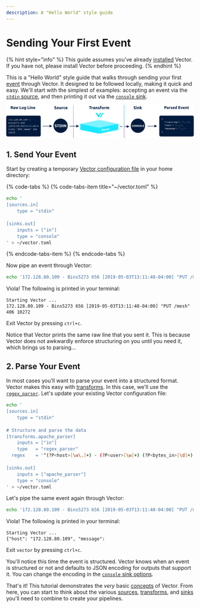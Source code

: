 ```yaml
---
description: A "Hello World" style guide
---
```


# Sending Your First Event

{% hint style="info" %}
This guide assumes you've already [installed](../installation/) Vector. If you have not, please install Vector before proceeding.
{% endhint %}

This is a "Hello World" style guide that walks through sending your first [event](../../about/data-model.md#event) through Vector. It designed to be followed locally, making it quick and easy. We'll start with the simplest of examples: accepting an event via the [`stdin` source](../../usage/configuration/sources/stdin.md), and then printing it out via the [`console` sink](../../usage/configuration/sinks/console.md).

![](../../assets/getting-started-guide.svg)

## 1. Send Your Event

Start by creating a temporary [Vector configuration file](../../usage/configuration/) in your home directory:

{% code-tabs %}
{% code-tabs-item title="~/vector.toml" %}
```bash
echo '
[sources.in]
    type = "stdin"

[sinks.out]
    inputs = ["in"]
    type = "console"
' > ~/vector.toml
```
{% endcode-tabs-item %}
{% endcode-tabs %}

Now pipe an event through Vector:

```bash
echo '172.128.80.109 - Bins5273 656 [2019-05-03T13:11:48-04:00] "PUT /mesh" 406 10272' | vector --config ~/vector.toml
```

Viola! The following is printed in your terminal:

```text
Starting Vector ...
172.128.80.109 - Bins5273 656 [2019-05-03T13:11:48-04:00] "PUT /mesh" 406 10272
```

Exit Vector by pressing `ctrl+c`.

Notice that Vector prints the same raw line that you sent it. This is because Vector does not awkwardly enforce structuring on you until you need it, which brings us to parsing...

## 2. Parse Your Event

In most cases you'll want to parse your event into a structured format. Vector makes this easy with [transforms](../../usage/configuration/transforms/). In this case, we'll use the [`regex_parser`](../../usage/configuration/transforms/regex_parser.md). Let's update your existing Vector configuration file:

```bash
echo '
[sources.in]
    type = "stdin"

# Structure and parse the data
[transforms.apache_parser]
    inputs = ["in"]
    type   = "regex_parser"
  regex    = '^(?P<host>[\w\.]+) - (?P<user>[\w]+) (?P<bytes_in>[\d]+) \[(?P<timestamp>.*)\] "(?P<method>[\w]+) (?P<path>.*)" (?P<status>[\d]+) (?P<bytes_out>[\d]+)$'

[sinks.out]
    inputs = ["apache_parser"]
    type = "console"
' > ~/vector.toml
```

Let's pipe the same event again through Vector:

```bash
echo '172.128.80.109 - Bins5273 656 [2019-05-03T13:11:48-04:00] "PUT /mesh" 406 10272' | vector --config ~/vector.toml
```

Viola! The following is printed in your terminal:

```text
Starting Vector ...
{"host": "172.128.80.109", "message": 
```

Exit `vector` by pressing `ctrl+c`.

You'll notice this time the event is structured. Vector knows when an event is structured or not and defaults to JSON encoding for outputs that support it. You can change the encoding in the [`console` sink options](../../usage/configuration/sinks/console.md).

That's it! This tutorial demonstrates the _very_ basic [concepts](../../about/concepts.md) of Vector. From here, you can start to think about the various [sources](../../usage/configuration/sources/), [transforms](../../usage/configuration/transforms/), and [sinks](../../usage/configuration/sinks/) you'll need to combine to create your pipelines.



